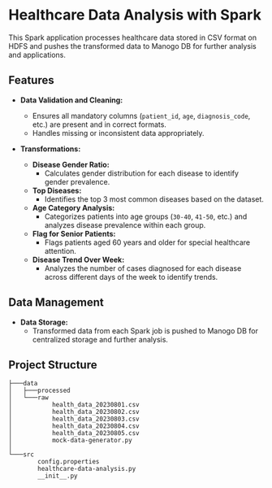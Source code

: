# Healthcare Data Analysis with Spark

This Spark application processes healthcare data stored in CSV format on HDFS and pushes the transformed data to Manogo DB for further analysis and applications.

## Features

- **Data Validation and Cleaning:**
  - Ensures all mandatory columns (`patient_id`, `age`, `diagnosis_code`, etc.) are present and in correct formats.
  - Handles missing or inconsistent data appropriately.

- **Transformations:**
  - **Disease Gender Ratio:**
    - Calculates gender distribution for each disease to identify gender prevalence.
  - **Top Diseases:**
    - Identifies the top 3 most common diseases based on the dataset.
  - **Age Category Analysis:**
    - Categorizes patients into age groups (`30-40`, `41-50`, etc.) and analyzes disease prevalence within each group.
  - **Flag for Senior Patients:**
    - Flags patients aged 60 years and older for special healthcare attention.
  - **Disease Trend Over Week:**
    - Analyzes the number of cases diagnosed for each disease across different days of the week to identify trends.

## Data Management

- **Data Storage:**
  - Transformed data from each Spark job is pushed to Manogo DB for centralized storage and further analysis.


## Project Structure

```
├───data
│   ├───processed
│   └───raw
│           health_data_20230801.csv
│           health_data_20230802.csv
│           health_data_20230803.csv
│           health_data_20230804.csv
│           health_data_20230805.csv
│           mock-data-generator.py
│
└───src
        config.properties
        healthcare-data-analysis.py
        __init__.py

```

